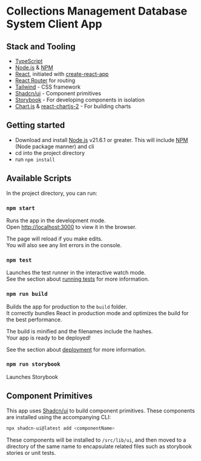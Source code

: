 # Collections Management Database System Client App

## Stack and Tooling

- [TypeScript](https://www.typescriptlang.org/)
- [Node.js](https://nodejs.org/en) & [NPM](https://www.npmjs.com/)
- [React](https://react.dev/), initiated with [create-react-app](https://github.com/facebook/create-react-app)
- [React Router](https://reactrouter.com/) for routing
- [Tailwind](https://tailwindcss.com/) - CSS framework
- [Shadcn/ui](https://ui.shadcn.com/) - Component primitives
- [Storybook](https://storybook.js.org/) - For developing components in isolation
- [Chart.js](https://www.chartjs.org/) & [react-chartjs-2](https://react-chartjs-2.js.org/) - For building charts

## Getting started

- Download and install [Node.js](https://nodejs.org/) v21.6.1 or greater. This will include [NPM](https://www.npmjs.com/) (Node package manner) and cli
- cd into the project directory
- run `npm install`

## Available Scripts

In the project directory, you can run:

### `npm start`

Runs the app in the development mode.\
Open [http://localhost:3000](http://localhost:3000) to view it in the browser.

The page will reload if you make edits.\
You will also see any lint errors in the console.

### `npm test`

Launches the test runner in the interactive watch mode.\
See the section about [running tests](https://facebook.github.io/create-react-app/docs/running-tests) for more information.

### `npm run build`

Builds the app for production to the `build` folder.\
It correctly bundles React in production mode and optimizes the build for the best performance.

The build is minified and the filenames include the hashes.\
Your app is ready to be deployed!

See the section about [deployment](https://facebook.github.io/create-react-app/docs/deployment) for more information.

### `npm run storybook`

Launches Storybook

## Component Primitives

This app uses [Shadcn/ui](https://ui.shadcn.com/) to build component primitives. These components are installed using the accompanying CLI:

```bash
npx shadcn-ui@latest add <componentName>
```

These components will be installed to `/src/lib/ui`, and then moved to a directory of the same name to encapsulate related files such as storybook stories or unit tests.
